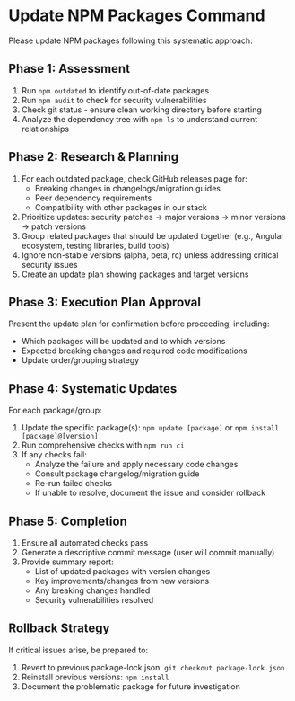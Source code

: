 # Update NPM Packages Command

Please update NPM packages following this systematic approach:

## Phase 1: Assessment

1. Run `npm outdated` to identify out-of-date packages
2. Run `npm audit` to check for security vulnerabilities
3. Check git status - ensure clean working directory before starting
4. Analyze the dependency tree with `npm ls` to understand current relationships

## Phase 2: Research & Planning

1. For each outdated package, check GitHub releases page for:
   - Breaking changes in changelogs/migration guides
   - Peer dependency requirements
   - Compatibility with other packages in our stack
2. Prioritize updates: security patches → major versions → minor versions → patch versions
3. Group related packages that should be updated together (e.g., Angular ecosystem, testing libraries, build tools)
4. Ignore non-stable versions (alpha, beta, rc) unless addressing critical security issues
5. Create an update plan showing packages and target versions

## Phase 3: Execution Plan Approval

Present the update plan for confirmation before proceeding, including:

- Which packages will be updated and to which versions
- Expected breaking changes and required code modifications
- Update order/grouping strategy

## Phase 4: Systematic Updates

For each package/group:

1. Update the specific package(s): `npm update [package]` or `npm install [package]@[version]`
2. Run comprehensive checks with `npm run ci`
3. If any checks fail:
   - Analyze the failure and apply necessary code changes
   - Consult package changelog/migration guide
   - Re-run failed checks
   - If unable to resolve, document the issue and consider rollback

## Phase 5: Completion

1. Ensure all automated checks pass
2. Generate a descriptive commit message (user will commit manually)
3. Provide summary report:
   - List of updated packages with version changes
   - Key improvements/changes from new versions
   - Any breaking changes handled
   - Security vulnerabilities resolved

## Rollback Strategy

If critical issues arise, be prepared to:

1. Revert to previous package-lock.json: `git checkout package-lock.json`
2. Reinstall previous versions: `npm install`
3. Document the problematic package for future investigation
